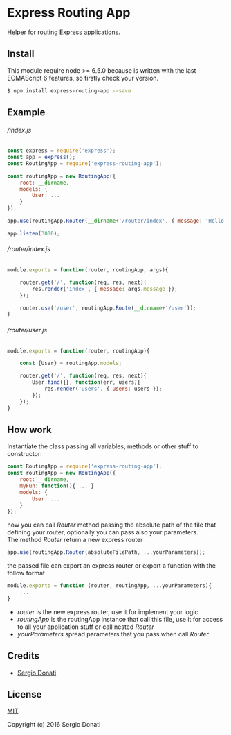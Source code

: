 # Express Routing App

Helper for routing [Express](http://expressjs.com/) applications.

## Install

This module require node >= 6.5.0 because is written with the last ECMAScript 6 features, so firstly check your version.

```bash
$ npm install express-routing-app --save
```

## Example

###### /index.js

```javascript
const express = require('express');
const app = express();
const RoutingApp = require('express-routing-app');

const routingApp = new RoutingApp({
	root: __dirname,
	models: {
		User: ...
	}
});

app.use(routingApp.Router(__dirname+'/router/index', { message: 'Hello' }));

app.listen(3000);
```

###### /router/index.js

```javascript
module.exports = function(router, routingApp, args){

	router.get('/', function(req, res, next){
		res.render('index', { message: args.message });
	});

	router.use('/user', routingApp.Route(__dirname+'/user'));
}
```

###### /router/user.js

```javascript
module.exports = function(router, routingApp){

	const {User} = routingApp.models;

	router.get('/', function(req, res, next){
		User.find({}, function(err, users){
			res.render('users', { users: users });
		});
	});
}
```

## How work

Instantiate the class passing all variables, methods or other stuff to constructor:
```javascript
const RoutingApp = require('express-routing-app');
const routingApp = new RoutingApp({
	root: __dirname,
	myFun: function(){ ... }
	models: {
		User: ...
	}
});
```
now you can call *Router* method passing the absolute path of the file that defining your router,
optionally you can pass also your parameters.  
The method *Router* return a new express router
```javascript
app.use(routingApp.Router(absoluteFilePath, ...yourParameters));
```
the passed file can export an express router or export a function with the follow format
```javascript
module.exports = function (router, routingApp, ...yourParameters){
	...
}
```
* *router* is the new express router, use it for implement your logic
* *routingApp* is the routingApp instance that call this file, use it for access to all your application stuff or call nested *Router*
* *yourParameters* spread parameters that you pass when call *Router*

## Credits

- [Sergio Donati](https://github.com/SergioDonati)

## License

[MIT](LICENSE)

Copyright (c) 2016 Sergio Donati
